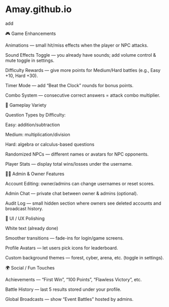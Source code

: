 # Amay.github.io

add

🎮 Game Enhancements

Animations — small hit/miss effects when the player or NPC attacks.

Sound Effects Toggle — you already have sounds; add volume control & mute toggle in settings.

Difficulty Rewards — give more points for Medium/Hard battles (e.g., Easy +10, Hard +30).

Timer Mode — add “Beat the Clock” rounds for bonus points.

Combo System — consecutive correct answers = attack combo multiplier.

🧠 Gameplay Variety

Question Types by Difficulty:

Easy: addition/subtraction

Medium: multiplication/division

Hard: algebra or calculus-based questions

Randomized NPCs — different names or avatars for NPC opponents.

Player Stats — display total wins/losses under the username.

🧑‍💻 Admin & Owner Features

Account Editing: owner/admins can change usernames or reset scores.

Admin Chat — private chat between owner & admins (optional).

Audit Log — small hidden section where owners see deleted accounts and broadcast history.

🎨 UI / UX Polishing

White text (already done)

Smoother transitions — fade-ins for login/game screens.

Profile Avatars — let users pick icons for leaderboard.

Custom background themes — forest, cyber, arena, etc. (toggle in settings).

🌍 Social / Fun Touches

Achievements — “First Win”, “100 Points”, “Flawless Victory”, etc.

Battle History — last 5 results stored under your profile.

Global Broadcasts — show “Event Battles” hosted by admins.
